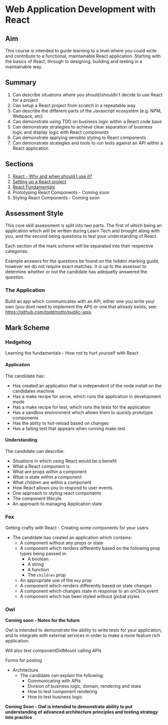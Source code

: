 # Web Application Development with React

## Aim

This course is intended to guide learning to a level where you could write and contribute to a functional, maintainable React application. Starting with the basics of React, through to designing, building and testing in a maintainable way.

## Summary

1. Can describe situations where you should/shouldn't decide to use React for a project
2. Can setup a React project from scratch in a repeatable way
3. Can describe the different parts of the Javascript ecosystem (e.g. NPM, Webpack, etc)
4. Can demonstrate using TDD on business logic within a React code base
5. Can demonstrate strategies to achieve clear separation of business logic and display logic
with React components
6. Can demonstrate applying sensible styling to React components
7. Can demonstrate strategies and tools to run tests against an API within a React application

## Sections

1. [React - Why and when should I use it?](./why-and-when.md)
2. [Setting up a React project](./setup.md)
3. [React Fundamentals](./fundamentals/README.md)
4. Prototyping React Components - Coming soon
5. Styling React Components - Coming soon

## Assessment Style

This core skill assessment is split into two parts. The first of which being an application which will be written
during Learn Tech and brought along with you, and the second being questions to test your understanding of React.

Each section of the mark scheme will be separated into their respective categories.

Example answers for the questions be found on the hidden marking guide, however we do not require exact matches. It 
is up to the assessor to determine whether or not the candidate has adequetly answered the question. 

### The Application

Build an app which communicates with an API, either one you write your own (you dont need to implement the API)
or one that already exists, see: https://github.com/toddmotto/public-apis


## Mark Scheme

### Hedgehog

Learning the fundamentals - How not to hurt yourself with React

#### Application

The candidate has:
- Has created an application that is independent of the node install on the candidates machine 
- Has a make recipe for serve, which runs the application in development mode
- Has a make recipe for test, which runs the tests for the application
- Has a sandbox environment which allows them to quickly prototype components
- Has the ablity to hot-reload based on changes 
- Has a failing test that appears when running make test

#### Understanding

The candidate can describe:

- Situations in which using React would be a benefit
- What a React component is
- What are props within a component
- What is state within a component
- What children are within a component
- How React allows you to respond to user events
- One approach to styling react components
- The component lifecyle
- An approach to managing Application state

### Fox

Getting crafty with React - Creating some components for your users

- The candidate has created an application which contains:
  - A component without any props or state
  - A component which renders differently based on the following prop types being passed in:
    - A boolean
    - A string
    - A function
    - The `children` prop
  - An appropriate use of the `key` prop
  - A component which renders differently based on state changes
  - A component which changes state in response to an onClick event
  - A component which has been styled without global styles

### Owl

**Coming soon - Notes for the future**

Owl is intended to demonstrate the ability to write tests for your application, and to integrate with external services in
order to make a more feature rich application.

Will also test componentDidMount calling APIs

Forms for posting

- Architecture
  - The candidate can explain the following;
    - Communicating with APIs
    - Division of business logic, domain, rendering and state
    - How to test component rendering
    - How to test business logic

**Coming Soon - Owl is intended to demonstrate ability to put understanding of advanced architecture
principles and testing strategy into practice**
